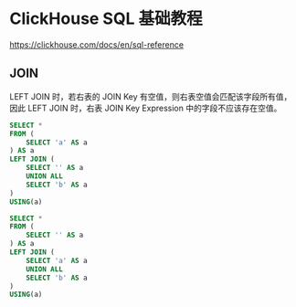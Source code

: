 # ClickHouse SQL 基础教程

https://clickhouse.com/docs/en/sql-reference


## JOIN


LEFT JOIN 时，若右表的 JOIN Key 有空值，则右表空值会匹配该字段所有值，因此 LEFT JOIN 时，右表 JOIN Key Expression 中的字段不应该存在空值。
```sql
SELECT *
FROM (
    SELECT 'a' AS a
) AS a
LEFT JOIN (
    SELECT '' AS a
    UNION ALL
    SELECT 'b' AS a
)
USING(a)
```


```sql
SELECT *
FROM (
    SELECT '' AS a
) AS a
LEFT JOIN (
    SELECT 'a' AS a
    UNION ALL
    SELECT 'b' AS a
)
USING(a)
```
